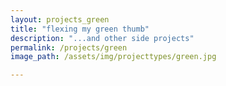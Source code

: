 ```yaml
---
layout: projects_green
title: "flexing my green thumb"
description: "...and other side projects"
permalink: /projects/green
image_path: /assets/img/projecttypes/green.jpg

---
```



